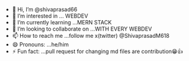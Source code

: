 - 👋 Hi, I’m @shivaprasad66
- 👀 I’m interested in ... WEBDEV
- 🌱 I’m currently learning ...MERN STACK
- 💞️ I’m looking to collaborate on ...WITH EVERY WEBDEV
- 📫 How to reach me ...follow me x(twitter)
@ShivaprasadM618 
- 😄 Pronouns: ...he/him
- ⚡ Fun fact: ...pull request for changing md files are contribution😁👍

<!---
shivaprasad66/shivaprasad66 is a ✨ special ✨ repository because its `README.md` (this file) appears on your GitHub profile.
You can click the Preview link to take a look at your changes.
--->
